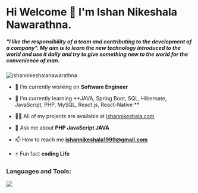 
<h1 align="start">Hi Welcome 👋 I'm Ishan Nikeshala Nawarathna.</h1>

<h5 align="start">"I like the responsibility of a team and contributing to the development of a company". My aim is to learn the new technology introduced to the world and use it daily and try to give something new to the world for the convenience of man.</h5>
<p align="start"> <img src="https://komarev.com/ghpvc/?username=ishannikeshalanawarathna&label=Profile%20views&color=0e75b6&style=flat" alt="ishannikeshalanawarathna" /> </p>

- 🔭 I’m currently working on **Software Engineer**

- 🌱 I’m currently learning **JAVA, Spring Boot, SQL, Hibernate, JavaScript, PHP, MySQL, React.js, React-Native **

- 👨‍💻 All of my projects are available at [ishannikeshala.com](########)

- 💬 Ask me about **PHP JavaScript JAVA**

- 📫 How to reach me **ishannikeshala1999@gmail.com**

- ⚡ Fun fact **coding Life**

<h3 align="start">Languages and Tools:</h3>
<img src="https://skillicons.dev/icons?i=git,github,docker,angular,arduino,bootstrap,cpp,css,figma,gcp,html,idea,java,spring,js,jquery,mongodb,mysql,nodejs,php,py,react,tailwind,vscode,androidstudio,flutter,unity,laravel,devto" />








